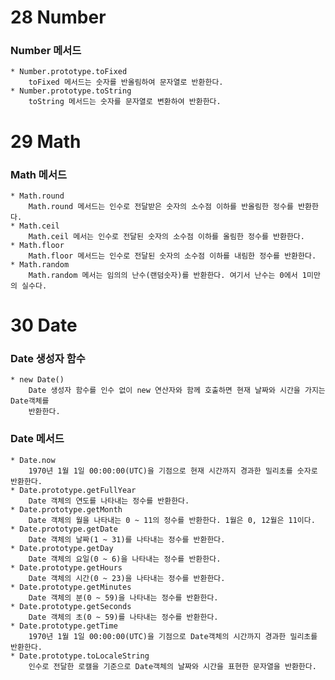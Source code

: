 # 28 Number

### Number 메서드
    * Number.prototype.toFixed
        toFixed 메서드는 숫자를 반올림하여 문자열로 반환한다.
    * Number.prototype.toString
        toString 메서드는 숫자를 문자열로 변환하여 반환한다.



# 29 Math

### Math 메서드
    * Math.round
        Math.round 메서드는 인수로 전달받은 숫자의 소수점 이하를 반올림한 정수를 반환한다.
    * Math.ceil
        Math.ceil 메서는 인수로 전달된 숫자의 소수점 이하를 올림한 정수를 반환한다.
    * Math.floor
        Math.floor 메서드는 인수로 전달된 숫자의 소수점 이하를 내림한 정수를 반환한다.
    * Math.random
        Math.random 메서는 임의의 난수(랜덤숫자)를 반환한다. 여기서 난수는 0에서 1미만의 실수다.



# 30 Date

### Date 생성자 함수
    * new Date()
        Date 생성자 함수를 인수 없이 new 연산자와 함께 호출하면 현재 날짜와 시간을 가지는 Date객체를 
        반환한다. 

### Date 메서드
    * Date.now
        1970년 1월 1일 00:00:00(UTC)을 기점으로 현재 시간까지 경과한 밀리초를 숫자로 반환한다.
    * Date.prototype.getFullYear
        Date 객체의 연도를 나타내는 정수를 반환한다.
    * Date.prototype.getMonth
        Date 객체의 월을 나타내는 0 ~ 11의 정수를 반환한다. 1월은 0, 12월은 11이다.
    * Date.prototype.getDate
        Date 객체의 날짜(1 ~ 31)를 나타내는 정수를 반환한다.
    * Date.prototype.getDay
        Date 객체의 요일(0 ~ 6)을 나타내는 정수를 반환한다.
    * Date.prototype.getHours
        Date 객체의 시간(0 ~ 23)을 나타내는 정수를 반환한다.
    * Date.prototype.getMinutes
        Date 객체의 분(0 ~ 59)을 나타내는 정수를 반환한다.
    * Date.prototype.getSeconds
        Date 객체의 초(0 ~ 59)를 나타내는 정수를 반환한다.
    * Date.prototype.getTime
        1970년 1월 1일 00:00:00(UTC)을 기점으로 Date객체의 시간까지 경과한 밀리초를 반환한다.
    * Date.prototype.toLocaleString
        인수로 전달한 로캘을 기준으로 Date객체의 날짜와 시간을 표현한 문자열을 반환한다.
    